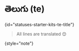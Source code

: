 # తెలుగు (te)
{id="statuses-starter-kits-te-title"}


> All lines are translated 😊
>
{style="note"}
